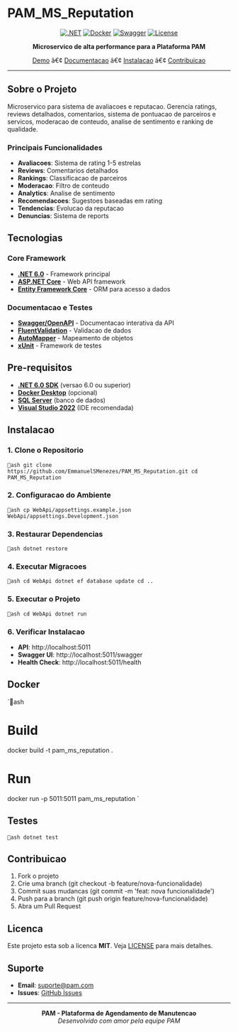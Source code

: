 # PAM_MS_Reputation

<div align="center">

[![.NET](https://img.shields.io/badge/.NET-6.0-512BD4?style=for-the-badge&logo=dotnet)](https://dotnet.microsoft.com/)
[![Docker](https://img.shields.io/badge/Docker-Ready-2496ED?style=for-the-badge&logo=docker)](https://www.docker.com/)
[![Swagger](https://img.shields.io/badge/Swagger-API%20Docs-85EA2D?style=for-the-badge&logo=swagger)](https://swagger.io/)
[![License](https://img.shields.io/badge/License-MIT-green.svg?style=for-the-badge)](LICENSE)

**Microservico de alta performance para a Plataforma PAM**

[Demo](#demo) â€¢ [Documentacao](#documentacao) â€¢ [Instalacao](#instalacao) â€¢ [Contribuicao](#contribuicao)

</div>

---

## Sobre o Projeto

Microservico para sistema de avaliacoes e reputacao. Gerencia ratings, reviews detalhados, comentarios, sistema de pontuacao de parceiros e servicos, moderacao de conteudo, analise de sentimento e ranking de qualidade.

### Principais Funcionalidades

- **Avaliacoes**: Sistema de rating 1-5 estrelas
- **Reviews**: Comentarios detalhados
- **Rankings**: Classificacao de parceiros
- **Moderacao**: Filtro de conteudo
- **Analytics**: Analise de sentimento
- **Recomendacoes**: Sugestoes baseadas em rating
- **Tendencias**: Evolucao da reputacao
- **Denuncias**: Sistema de reports

## Tecnologias

### Core Framework
- **[.NET 6.0](https://dotnet.microsoft.com/)** - Framework principal
- **[ASP.NET Core](https://docs.microsoft.com/aspnet/core/)** - Web API framework
- **[Entity Framework Core](https://docs.microsoft.com/ef/core/)** - ORM para acesso a dados

### Documentacao e Testes
- **[Swagger/OpenAPI](https://swagger.io/)** - Documentacao interativa da API
- **[FluentValidation](https://fluentvalidation.net/)** - Validacao de dados
- **[AutoMapper](https://automapper.org/)** - Mapeamento de objetos
- **[xUnit](https://xunit.net/)** - Framework de testes

## Pre-requisitos

- **[.NET 6.0 SDK](https://dotnet.microsoft.com/download/dotnet/6.0)** (versao 6.0 ou superior)
- **[Docker Desktop](https://www.docker.com/products/docker-desktop)** (opcional)
- **[SQL Server](https://www.microsoft.com/sql-server)** (banco de dados)
- **[Visual Studio 2022](https://visualstudio.microsoft.com/)** (IDE recomendada)

## Instalacao

### 1. Clone o Repositorio

`ash
git clone https://github.com/EmmanuelSMenezes/PAM_MS_Reputation.git
cd PAM_MS_Reputation
`

### 2. Configuracao do Ambiente

`ash
cp WebApi/appsettings.example.json WebApi/appsettings.Development.json
`

### 3. Restaurar Dependencias

`ash
dotnet restore
`

### 4. Executar Migracoes

`ash
cd WebApi
dotnet ef database update
cd ..
`

### 5. Executar o Projeto

`ash
cd WebApi
dotnet run
`

### 6. Verificar Instalacao

- **API**: http://localhost:5011
- **Swagger UI**: http://localhost:5011/swagger
- **Health Check**: http://localhost:5011/health

## Docker

`ash
# Build
docker build -t pam_ms_reputation .

# Run
docker run -p 5011:5011 pam_ms_reputation
`

## Testes

`ash
dotnet test
`

## Contribuicao

1. Fork o projeto
2. Crie uma branch (git checkout -b feature/nova-funcionalidade)
3. Commit suas mudancas (git commit -m 'feat: nova funcionalidade')
4. Push para a branch (git push origin feature/nova-funcionalidade)
5. Abra um Pull Request

## Licenca

Este projeto esta sob a licenca **MIT**. Veja [LICENSE](LICENSE) para mais detalhes.

## Suporte

- **Email**: suporte@pam.com
- **Issues**: [GitHub Issues](https://github.com/EmmanuelSMenezes/PAM_MS_Reputation/issues)

---

<div align="center">

**PAM - Plataforma de Agendamento de Manutencao**  
*Desenvolvido com amor pela equipe PAM*

</div>